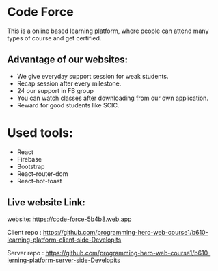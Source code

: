 # Code Force

This is a online based learning platform, where people can attend many types of
course and get certified.

## Advantage of our websites:

<ul>
  <li>We give everyday support session for weak students.</li>
  <li>Recap session after every milestone.</li>
  <li>24 our support in FB group</li>
  <li>You can watch classes after downloading from our own application.</li>
  <li>Reward for good students like SCIC.</li>
</ul>

# Used tools:

<ul>
<li>React</li>
<li>Firebase</li>
<li>Bootstrap</li>
<li>React-router-dom</li>
<li>React-hot-toast</li>
</ul>

## Live website Link:

website: https://code-force-5b4b8.web.app

Client repo :
https://github.com/programming-hero-web-course1/b610-learning-platform-client-side-Developits

Server repo :
https://github.com/programming-hero-web-course1/b610-lerning-platform-server-side-Developits
